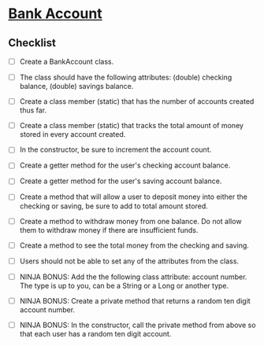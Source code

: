 # [Bank Account](https://login.codingdojo.com/m/315/9380/64118)

## Checklist

- [ ] Create a BankAccount class.

- [ ] The class should have the following attributes: (double) checking balance, (double) savings balance.

- [ ] Create a class member (static) that has the number of accounts created thus far.

- [ ] Create a class member (static) that tracks the total amount of money stored in every account created.

- [ ] In the constructor, be sure to increment the account count.

- [ ] Create a getter method for the user's checking account balance.

- [ ] Create a getter method for the user's saving account balance.

- [ ] Create a method that will allow a user to deposit money into either the checking or saving, be sure to add to total amount stored.

- [ ] Create a method to withdraw money from one balance. Do not allow them to withdraw money if there are insufficient funds.

- [ ] Create a method to see the total money from the checking and saving.

- [ ] Users should not be able to set any of the attributes from the class.

- [ ] NINJA BONUS: Add the the following class attribute: account number. The type is up to you, can be a String or a Long or another type.

- [ ] NINJA BONUS: Create a private method that returns a random ten digit account number.

- [ ] NINJA BONUS: In the constructor, call the private method from above so that each user has a random ten digit account.

